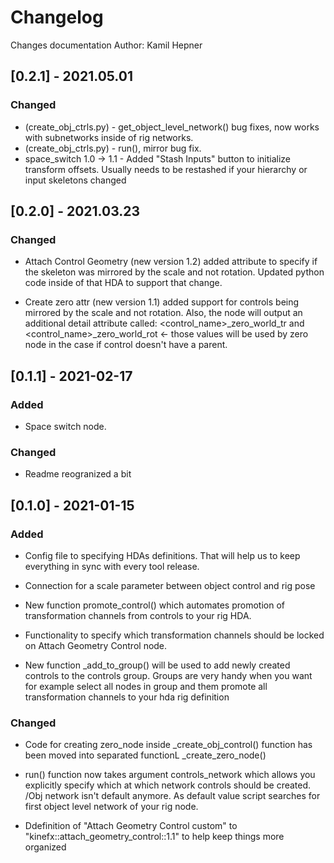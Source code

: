 # Changelog

Changes documentation
Author: Kamil Hepner



## [0.2.1] - 2021.05.01
### Changed
- (create_obj_ctrls.py) - get_object_level_network() bug fixes, now works with subnetworks inside of rig networks.
- (create_obj_ctrls.py) - run(), mirror bug fix. 
- space_switch 1.0 -> 1.1 - Added "Stash Inputs" button to initialize transform offsets. Usually needs to be restashed
if your hierarchy or input skeletons changed

## [0.2.0] - 2021.03.23
### Changed
- Attach Control Geometry (new version 1.2) added attribute to specify if the skeleton was mirrored by the scale
and not rotation. Updated python code inside of that HDA to support that change.

- Create zero attr (new version 1.1) added support for controls being mirrored by the scale and not rotation.
Also, the node will output an additional detail attribute called: 
<control_name>_zero_world_tr and <control_name>_zero_world_rot <- those values will be used by zero node
in the case if control doesn't have a parent. 


## [0.1.1] - 2021-02-17
### Added 
- Space switch node. 

### Changed
- Readme reogranized a bit


## [0.1.0] - 2021-01-15
### Added

- Config file to specifying HDAs definitions. That will help us to keep 
everything in sync with every tool release.

- Connection for a scale parameter between object control and rig pose

- New function promote_control() which automates promotion of transformation channels from
controls to your rig HDA.

- Functionality to specify which transformation channels should be locked on Attach Geometry 
Control node. 

- New function _add_to_group() will be used to add newly created controls to the controls group. 
Groups are very handy when you want for example select all nodes in group and them promote all 
transformation channels to your hda rig definition

### Changed
- Code for creating zero_node inside _create_obj_control() function
has been moved into separated functionL _create_zero_node()

- run() function now takes argument controls_network which allows you explicitly specify
which at which network controls should be created. /Obj network isn't default anymore.
As default value script searches for first object level network of your rig node.

- Ddefinition of "Attach Geometry Control custom" to "kinefx::attach_geometry_control::1.1"
to help keep things more organized


